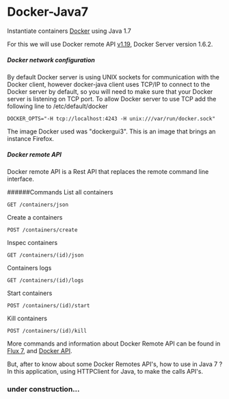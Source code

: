 # Docker-Java7
Instantiate containers [Docker](http://docs.docker.io/ "Docker") using Java 1.7

For this we will use Docker remote API [v1.19](https://github.com/docker/docker/blob/master/docs/reference/api/docker_remote_api_v1.19.md), Docker Server version 1.6.2.

##### Docker network configuration

By default Docker server is using UNIX sockets for communication with the Docker client, however docker-java
client uses TCP/IP to connect to the Docker server by default, so you will need to make sure that your Docker server is
listening on TCP port. To allow Docker server to use TCP add the following line to /etc/default/docker

    DOCKER_OPTS="-H tcp://localhost:4243 -H unix:///var/run/docker.sock"

The image Docker used was "dockergui3". This is an image that brings an instance Firefox.

##### Docker remote API

Docker remote API is a Rest API that replaces the remote command line interface.

######Commands
List all containers

    GET /containers/json

Create a containers

    POST /containers/create

Inspec containers

    GET /containers/(id)/json
    
Containers logs

    GET /containers/(id)/logs
    
Start containers

    POST /containers/(id)/start

Kill containers

    POST /containers/(id)/kill

More commands and information about Docker Remote API can be found in [Flux 7](http://blog.flux7.com/blogs/docker/docker-tutorial-series-part-8-docker-remote-api), and [Docker API](https://docs.docker.com/reference/api/docker_remote_api/).

But, after to know about some Docker Remotes API's, how to use in Java 7 ? 
In this application, using HTTPClient for Java, to make the calls API's.





### under construction...

